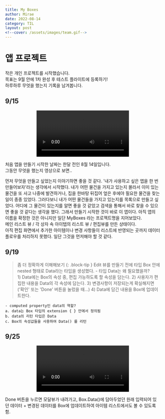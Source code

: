 ```yaml
---
title: My Boxes
author: Mirae
date: 2022-08-14
category: TIL
layout: post
<!--cover: /assets/images/team.gif-->
---
```


# 앱 프로젝트
  작은 개인 프로젝트를 시작했습니다.  
  목표는 9월 안에 1차 완성 후 테스트 플라이트에 등록하기!  
  하루하루 무엇을 했는지 기록을 남겨봅니다.  
    
    


## 9/15  
<center><video src="https://user-images.githubusercontent.com/85061148/190425324-cebc28eb-9cf7-45f9-a66a-96bb1ba0aef6.mov" controls="controls" style="max-width: 600px">
</video></center>  
  
  처음 앱을 만들기 시작한 날짜는 한달 전인 8월 14일입니다.   
  그동안 무엇을 했는지 영상으로 보면..        
    
  먼저 무엇을 만들고 싶었는지 이야기하면 좋을 것 같다. '내가 사용하고 싶은 앱을 한 번 만들어보자'라는 생각에서 시작했다. 내가 어떤 물건을 가지고 있는지 몰라서 이미 있는 물건을 또 사고 나중에 발견하거나, 집을 한바탕 뒤집어 엎은 후에야 필요한 물건을 찾는 일이 종종 있었다. 그러다보니 내가 어떤 물건들을 가지고 있는지를 목록으로 만들고 싶었다. 어디에 그 물건이 있는지를 알면 좋을 것 같았고 검색을 통해서 바로 찾을 수 있으면 좋을 것 같다는 생각을 했다. 그래서 만들기 시작한 것이 바로 이 앱이다. 아직 앱의 이름을 확정한 것은 아니지만 일단 MyBoxes 라는 프로젝트명을 지어보았다.  
  메인 리스트 뷰 / 각 상자 속 아이텝의 리스트 뷰 / 편집뷰를 만든 상태이다.  
  아직 편집 화면에서 추가한 아이템이나 변경 사항들이 리스트에 반영되는 곳까지 데이터 플로우를 처리하지 못했다. 일단 그것을 먼저해야 할 것 같다. 
  
## 9/19  
> 좀 더 정확하게 이해해보기
{: .block-tip }
    Edit 뷰를 만들기 전에 타입 Box 안에 nested 형태로 Data라는 타입을 생성했다. 
    - 타입 Data는 왜 필요했을까?  
    1) Data에는 Box의 속성 중, 편집 가능하도록 할 속성을 담는다. 
    2) 사용자가 편집한 내용을 Data의 각 속성에 담는다. 
    3) 변경사항이 저장되는게 확실해지면 ('확인' 또는 'Done' 버튼을 눌렀을 때...)
    4) Data에 담긴 내용을 Box에 업데이트한다.   
      
<!--  급 궁금 : 화면에 글자를 쓰는 것 만으로 메모리에 할당되는가? 저장을 해야 할당되는가?  -->
   
    - computed property인 data의 역할?
    a. data는 Box 타입의 extension { } 안에서 정의됨 
    b. data의 리턴 타입은 Data
    c. Box의 속성값들을 사용하여 Data() 를 리턴 
    
<!--  is data doing something on the edit view? something like...show the property value that I already have on the item list view?   -->

## 9/25

<center><video src="https://user-images.githubusercontent.com/85061148/192147063-40f9f830-3ce6-4b31-bca1-b9950092c6f6.mov" controls="controls" style="max-width: 600px">
</video></center>  
  
Done 버튼을 누르면 모달뷰가 내려가고, Box.Data()에 담아두었던 원래 입력되어 있던 데이터 + 변경된 데이터를 Box에 업데이트하여 아이템 리스트에서도 볼 수 있도록 함. 
